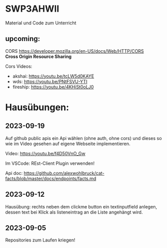# SWP3AHWII

Material und Code zum Unterricht

## upcoming:

CORS https://developer.mozilla.org/en-US/docs/Web/HTTP/CORS  
**Cross Origin Resource Sharing**

Cors Videos:

-   akshai: https://youtu.be/tcLW5d0KAYE
-   wds: https://youtu.be/PNtFSVU-YTI
-   fireship: https://youtu.be/4KHiSt0oLJ0

# Hausübungen:

## 2023-09-19

Auf github public apis ein Api wählen (ohne auth, ohne cors) und dieses so wie
im Video gesehen auf eigene Webseite implementieren.

Video: https://youtu.be/f4D50VnO_Gw

Im VSCode: REst-Client Plugin verwenden!

Api doc:
https://github.com/alexwohlbruck/cat-facts/blob/master/docs/endpoints/facts.md

## 2023-09-12

Hausübung: rechts neben dem clickme button ein textinputfield anlegen, dessen
text bei Klick als listeneintrag an die Liste angehängt wird.

## 2023-09-05

Repositories zum Laufen kriegen!
